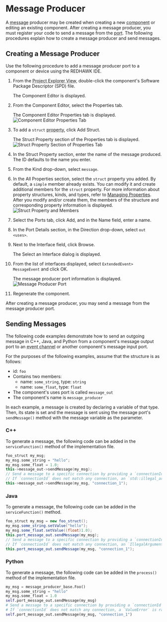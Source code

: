 # Message Producer

A <abbr title="See Glossary.">message</abbr> producer may be created when creating a new <abbr title="See Glossary.">component</abbr> or editing an existing component. After creating a message producer, you must register your code to send a message from the <abbr title="See Glossary.">port</abbr>. The following procedures explain how to create a message producer and send messages.

## Creating a Message Producer

 Use the following procedure to add a message producer port to a component or device using the REDHAWK IDE.

1.  From the <abbr title="See Glossary.">Project Explorer View</abbr>, double-click the component's Software Package Descriptor (SPD) file.

    The Component Editor is displayed.

2.  From the Component Editor, select the Properties tab.

    The Component Editor Properties tab is displayed.
    ![Component Editor Properties Tab](img/propertiestab.png)

3.  To add a `struct` <abbr title="See Glossary.">property</abbr>, click Add Struct.

    The Struct Property section of the Properties tab is displayed.
    ![Struct Property Section of Properties Tab](img/structprop.png)

4.  In the Struct Property section, enter the name of the message produced. The ID defaults to the name you enter.
5.  From the Kind drop-down, select `message`.
6.  In the All Properties section, select the `struct` property you added. By default, a `simple` member  already exists. You can modify it and create additional members for the `struct` property. For more information about property structures, kinds, and types, refer to [Managing Properties](../../Component-Structure/manage-properties.html).
After you modify and/or create them, the members of the structure and corresponding property information is displayed.
  ![Struct Property and Members](img/message.png)

7.  Select the Ports tab, click Add, and in the Name field, enter a name.

8.  In the Port Details section, in the Direction drop-down, select `out <uses>`.

9.  Next to the Interface field, click Browse.

    The Select an Interface dialog is displayed.

10. From the list of interfaces displayed, select `ExtendedEvent> MessageEvent` and click OK.

    The message producer port information is displayed.
    ![Message Producer Port](img/producerportstab.png)

11.  Regenerate the component.

After creating a message producer, you may send a message from the message producer port.

## Sending Messages

The following code examples demonstrate how to send an outgoing message in C++, Java, and Python from a component's message output port to an <abbr title="See Glossary.">event channel</abbr> or another component's message input port.

For the purposes of the following examples, assume that the structure is as follows:

  - id: `foo`
  - Contains two members:
      - name: `some_string`, type: `string`
      - name: `some_float`, type: `float`
  - The component's uses port is called `message_out`
  - The component's name is `message_producer`

 In each example, a message is created by declaring a variable of that type. Then, its state is set and the message is sent using the message port's `sendMessage()` method with the message variable as the parameter.

### C++
To generate a message, the following code can be added in the `serviceFunction()` method of the implementation file.

```cpp
foo_struct my_msg;
my_msg.some_string = "hello";
my_msg.some_float = 1.0;
this->message_out->sendMessage(my_msg);
// Send a message to a specific connection by providing a `connectionId` parameter.
// If `connectionId` does not match any connection, an `std::illegal_argument` exception is thrown.
this->message_out->sendMessage(my_msg, "connection_1");
```

### Java
To generate a message, the following code can be added in the `serviceFunction()` method.

```Java
foo_struct my_msg = new foo_struct();
my_msg.some_string.setValue("hello");
my_msg.some_float.setValue((float)1.0);
this.port_message_out.sendMessage(my_msg);
// Send a message to a specific connection by providing a `connectionId` parameter.
// If `connectionId` does not match any connection, an `IllegalArgumentException` is thrown.
this.port_message_out.sendMessage(my_msg, "connection_1");
```

### Python
To generate a message, the following code can be added in the `process()` method of the implementation file.

```python
my_msg = message_producer_base.Foo()
my_msg.some_string = "hello"
my_msg.some_float = 1.0
self.port_message_out.sendMessage(my_msg)
# Send a message to a specific connection by providing a `connectionId` parameter.
# If `connectionId` does not match any connection, a `ValueError` is raised.
self.port_message_out.sendMessage(my_msg, "connection_1")
```
